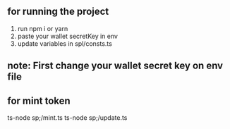 ## for running the project
1. run npm i or yarn
2. paste your wallet secretKey in env
3. update variables in spl/consts.ts

## note: First change your wallet secret key on env file
## for mint token
ts-node sp;/mint.ts
ts-node sp;/update.ts


